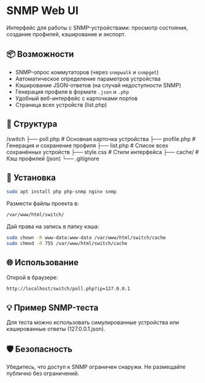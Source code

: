 # SNMP Web UI

Интерфейс для работы с SNMP-устройствами: просмотр состояния, создание профилей, кэширование и экспорт.

## 📦 Возможности

- SNMP-опрос коммутаторов (через `snmpwalk` и `snmpget`)
- Автоматическое определение параметров устройства
- Кэширование JSON-ответов (на случай недоступности SNMP)
- Генерация профиля в формате `.json` и `.php`
- Удобный веб-интерфейс с карточками портов
- Страница всех устройств (list.php)

## 📂 Структура

/switch
├── poll.php # Основная карточка устройства
├── profile.php # Генерация и сохранение профиля
├── list.php # Список всех сохранённых устройств
├── style.css # Стили интерфейса
├── cache/ # Кэш профилей (json)
└── .gitignore


## 🚀 Установка

```bash
sudo apt install php php-snmp nginx snmp
```

Размести файлы проекта в:
```bash
/var/www/html/switch/
```

Дай права на запись в папку кэша:
```bash
sudo chown -R www-data:www-data /var/www/html/switch/cache
sudo chmod -R 755 /var/www/html/switch/cache
```

## 🌐 Использование

Открой в браузере:
```bash
http://localhost/switch/poll.php?ip=127.0.0.1
```

## 💡 Пример SNMP-теста

Для теста можно использовать симулированные устройства или кэшированные ответы (127.0.0.1.json).

## 🛡 Безопасность

  Убедитесь, что доступ к SNMP ограничен снаружи. Не размещайте публично без ограничений.

